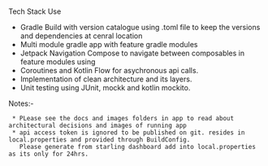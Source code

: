 #


Tech Stack Use </br>

* Gradle Build with version catalogue using .toml file to keep the versions and dependencies at cenral location </br>
* Multi module gradle app with feature gradle modules </br>
* Jetpack Navigation Compose to navigate between composables in feature modules using </br>
* Coroutines and Kotlin Flow for asychronous api calls.
* Implementation of clean architecture and its layers. </br>
* Unit testing using JUnit, mockk and kotlin mockito. </br>

Notes:- 

     * PLease see the docs and images folders in app to read about architectural decisions and images of running app
     * api access token is ignored to be published on git. resides in local.properties and provided through BuildConfig. 
       Please generate from starling dashboard add into local.properties as its only for 24hrs.

       
